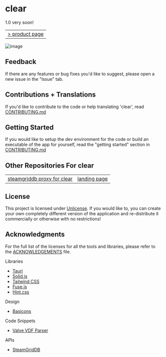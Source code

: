 # clear

1.0 very soon!

<table>
<tbody>
<tr>
<td><a href="https://clear.adithya.zip/" target="_blank">> product page</a></td></tr>
</tbody>
</table>

![image](https://github.com/adithyasource/clear/assets/140549783/e61fc082-c493-4ce3-820b-0d07d4d1c78e)

## Feedback

If there are any features or bug fixes you'd like to suggest, please open a new issue in the "Issue" tab.

## Contributions + Translations

If you'd like to contribute to the code or help translating 'clear', read [CONTRIBUTING.md](https://github.com/adithyasource/clear/blob/main/CONTRIBUTING.md)

## Getting Started

If you would like to setup the dev environment for the code or build an executable of the app for yourself, read the "getting started" section in [CONTRIBUTING.md](https://github.com/adithyasource/clear/blob/main/CONTRIBUTING.md)

## Other Repositories For clear

<table>
<tbody>
<tr>
<td><a href="https://github.com/adithyasource/clear-api" target="_blank">steamgriddb proxy for clear</a></td>
<td><a href="https://github.com/adithyasource/clear-website" target="_blank">landing page</a></td>
</tr>
</tbody>
</table>

## License

This project is licensed under [Unlicense](https://unlicense.org).
If you would like to, you can create your own completely different version of the application and re-distribute it commercially or otherwise with no restrictions!

## Acknowledgments

For the full list of the licenses for all the tools and libraries, please refer to the [ACKNOWLEDGEMENTS](https://github.com/adithyasource/clear/blob/main/ACKNOWLEDGEMENTS) file.

Libraries

- [Tauri](https://tauri.app)
- [Solid.js](https://www.solidjs.com)
- [Tailwind CSS](https://tailwindcss.com)
- [Fuse.js](https://www.fusejs.io)
- [Hint.css](https://kushagra.dev/lab/hint/)

Design

- [Basicons](https://basicons.xyz)

Code Snippets

- [Valve VDF Parser](https://github.com/node-steam/vdf)

APIs

- [SteamGridDB](https://www.steamgriddb.com/api/v2)
